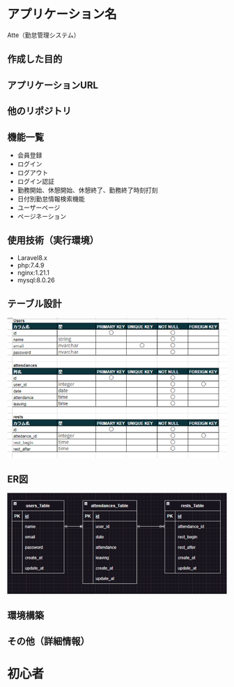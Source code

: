 # アプリケーション名
Atte（勤怠管理システム）

## 作成した目的

## アプリケーションURL

## 他のリポジトリ

## 機能一覧
- 会員登録
- ログイン
- ログアウト
- ログイン認証
- 勤務開始、休憩開始、休憩終了、勤務終了時刻打刻
- 日付別勤怠情報検索機能
- ユーザーページ
- ページネーション

## 使用技術（実行環境）
- Laravel8.x
- php:7.4.9
- nginx:1.21.1
- mysql:8.0.26

## テーブル設計
![alt text](image.png)
## ER図
![alt text](image-1.png)
## 環境構築

## その他（詳細情報）
# 初心者
